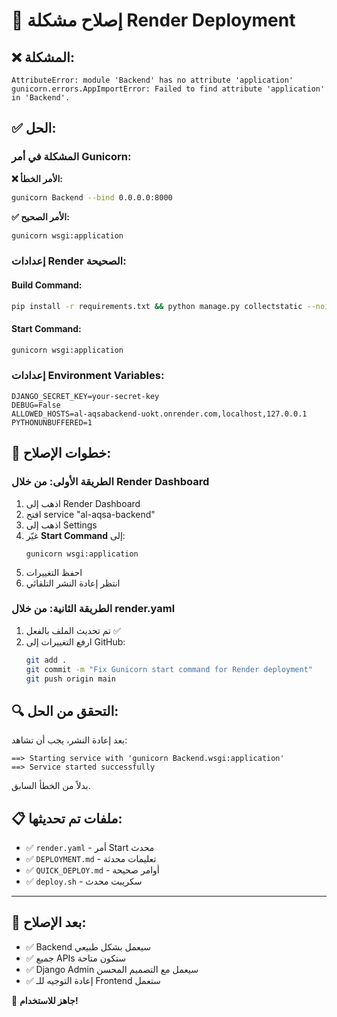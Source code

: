 # 🔧 إصلاح مشكلة Render Deployment

## ❌ المشكلة:
```
AttributeError: module 'Backend' has no attribute 'application'
gunicorn.errors.AppImportError: Failed to find attribute 'application' in 'Backend'.
```

## ✅ الحل:

### **المشكلة في أمر Gunicorn:**

**❌ الأمر الخطأ:**
```bash
gunicorn Backend --bind 0.0.0.0:8000
```

**✅ الأمر الصحيح:**
```bash
gunicorn wsgi:application
```

### **إعدادات Render الصحيحة:**

#### **Build Command:**
```bash
pip install -r requirements.txt && python manage.py collectstatic --noinput && python manage.py migrate && python create_superuser.py
```

#### **Start Command:**
```bash
gunicorn wsgi:application
```

### **إعدادات Environment Variables:**
```
DJANGO_SECRET_KEY=your-secret-key
DEBUG=False
ALLOWED_HOSTS=al-aqsabackend-uokt.onrender.com,localhost,127.0.0.1
PYTHONUNBUFFERED=1
```

## 🚀 خطوات الإصلاح:

### **الطريقة الأولى: من خلال Render Dashboard**

1. اذهب إلى Render Dashboard
2. افتح service "al-aqsa-backend"
3. اذهب إلى Settings
4. غيّر **Start Command** إلى:
   ```
   gunicorn wsgi:application
   ```
5. احفظ التغييرات
6. انتظر إعادة النشر التلقائي

### **الطريقة الثانية: من خلال render.yaml**

1. تم تحديث الملف بالفعل ✅
2. ارفع التغييرات إلى GitHub:
   ```bash
   git add .
   git commit -m "Fix Gunicorn start command for Render deployment"
   git push origin main
   ```

## 🔍 التحقق من الحل:

بعد إعادة النشر، يجب أن تشاهد:

```
==> Starting service with 'gunicorn Backend.wsgi:application'
==> Service started successfully
```

بدلاً من الخطأ السابق.

## 📋 ملفات تم تحديثها:

- ✅ `render.yaml` - أمر Start محدث
- ✅ `DEPLOYMENT.md` - تعليمات محدثة
- ✅ `QUICK_DEPLOY.md` - أوامر صحيحة
- ✅ `deploy.sh` - سكريبت محدث

---

## 🎯 بعد الإصلاح:

- ✅ Backend سيعمل بشكل طبيعي
- ✅ جميع APIs ستكون متاحة
- ✅ Django Admin سيعمل مع التصميم المحسن
- ✅ إعادة التوجيه للـ Frontend ستعمل

🚀 **جاهز للاستخدام!**

